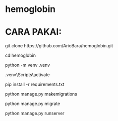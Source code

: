 # hemoglobin
# CARA PAKAI:
<P> git clone https://github.com/ArioBara/hemoglobin.git </P>

cd hemoglobin

python -m venv .venv

.venv\Scripts\activate

pip install -r requirements.txt

python manage.py makemigrations

python manage.py migrate

python manage.py runserver
